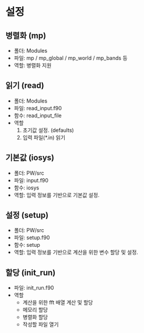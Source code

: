 # 설정
## 병렬화 (mp)
* 폴더: Modules
* 파일: mp / mp_global / mp_world / mp_bands 등
* 역할: 병렬화 지원
## 읽기 (read)
* 폴더: Modules
* 파일: read_input.f90
* 함수: read_input_file
* 역할
    1. 초기값 설정. (defaults)
    1. 입력 파일(*.in) 읽기
## 기본값 (iosys)
* 폴더: PW/src
* 파일: input.f90
* 함수: iosys
* 역할: 입력 정보를 기반으로 기본값 설정.
## 설정 (setup)
* 폴더: PW/src
* 파일: setup.f90
* 함수: setup
* 역할: 입력 정보를 기반으로 계산을 위한 변수 할당 및 설정.
## 할당 (init_run)
* 파일: init_run.f90
* 역할
    * 계산을 위한 fft 배열 계산 및 할당
    * 메모리 할당
    * 병렬화 할당
    * 작성할 파일 열기